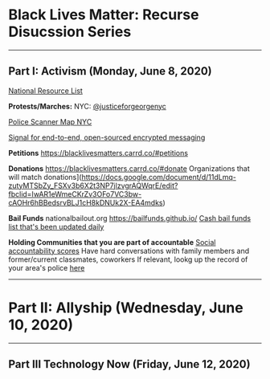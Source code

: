# Black Lives Matter: Recurse Disucssion Series
---
## Part I: Activism (Monday, June 8, 2020)

[National Resource List](https://docs.google.com/document/d/1CjZMORRVuv-I-qo4B0YfmOTqIOa3GUS207t5iuLZmyA/mobilebasic)

**Protests/Marches:**
NYC: [@justiceforgeorgenyc](https://www.instagram.com/justiceforgeorgenyc/
)

[Police Scanner Map NYC](https://scanmap.frnsys.com/NY/
)

[Signal for end-to-end, open-sourced encrypted messaging](https://signal.org/
)

**Petitions**
https://blacklivesmatters.carrd.co/#petitions

**Donations**
https://blacklivesmatters.carrd.co/#donate
Organizations that will match donations](https://docs.google.com/document/d/11dLmq-zutyMTSbZy_FSXv3b6X2t3NP7jlzvgrAQWqrE/edit?fbclid=IwAR1eWmeCKrZv3OFo7VC3bw-cAOHr6hBBedsrvBLJ1cH8kDNUk2X-EA4mdks)

**Bail Funds**
nationalbailout.org
https://bailfunds.github.io/
[Cash bail funds list that's been updated daily](https://docs.google.com/document/d/1Peqd9TCmmqxty8Cco6DKsKX8D5tj9Vb9kREozbYJVXc/edit
)

**Holding Communities that you are part of accountable**
[Social accountability scores](https://docs.google.com/spreadsheets/d/1v0eRi7i3X3u-qGOj3xvRmd1WshDRYHoi_UFojUKmMsU/htmlview
)
Have hard conversations with family members and former/current classmates, coworkers
If relevant, lookg up the record of your area's police [here](https://mappingpoliceviolence.org/
)

---
# Part II: Allyship (Wednesday, June 10, 2020)

---
## Part III Technology Now (Friday, June 12, 2020)